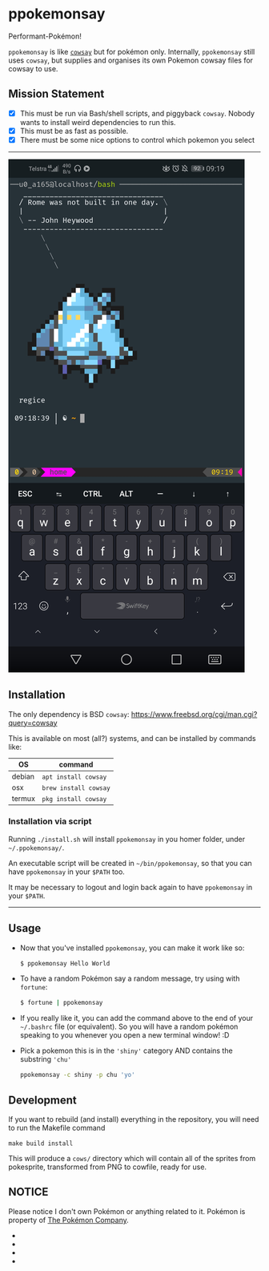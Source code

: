 # ppokemonsay

Performant-Pokémon!

`ppokemonsay` is like [`cowsay`][cowsay] but for pokémon only. Internally, `ppokemonsay` still uses `cowsay`, but supplies and organises its own Pokemon cowsay files for cowsay to use.

## Mission Statement

- [x] This must be run via Bash/shell scripts, and piggyback `cowsay`. Nobody wants to install weird dependencies to run this.
- [x] This must be as fast as possible.
- [x] There must be some nice options to control which pokemon you select

---

![You should try ppokemonsay!](examples/screenshot_1.jpg)


## Installation

The only dependency is BSD `cowsay`: https://www.freebsd.org/cgi/man.cgi?query=cowsay

This is available on most (all?) systems, and can be installed by commands like:

| OS | command |
|----|---------|
| debian | `apt install cowsay` |
| osx    | `brew install cowsay` |
| termux | `pkg install cowsay` |

### Installation via script

Running `./install.sh` will install `ppokemonsay` in you homer folder, under `~/.ppokemonsay/`.

An executable script will be created in `~/bin/ppokemonsay`, so that you can have `ppokemonsay` in your `$PATH` too.

It may be necessary to logout and login back again to have `ppokemonsay` in your `$PATH`.

---

## Usage

* Now that you've installed `ppokemonsay`, you can make it work like so:

    ```bash
    $ ppokemonsay Hello World
    ```

* To have a random Pokémon say a random message, try using with `fortune`:

    ```bash
    $ fortune | ppokemonsay
    ```

* If you really like it, you can add the command above to the end of your `~/.bashrc` file (or equivalent). So you will have a random pokémon speaking to you whenever you open a new terminal window! :D

* Pick a pokemon this is in the `'shiny'` category AND contains the substring `'chu'`

    ```bash
    ppokemonsay -c shiny -p chu 'yo'
    ```

## Development

If you want to rebuild (and install) everything in the repository, you will need to run the Makefile command

```
make build install
```

This will produce a `cows/` directory which will contain all of the sprites from pokesprite, transformed from PNG to cowfile, ready for use.

## NOTICE

Please notice I don't own Pokémon or anything related to it. Pokémon is property of [The Pokémon Company][the-pokemon-company].

* [ppokemonsay]: https://github.com/possatti/ppokemonsay
* [img2xterm]: https://github.com/rossy/img2xterm
* [cowsay]: https://en.wikipedia.org/wiki/Cowsay
* [the-pokemon-company]: https://en.wikipedia.org/wiki/The_Pok%C3%A9mon_Company

